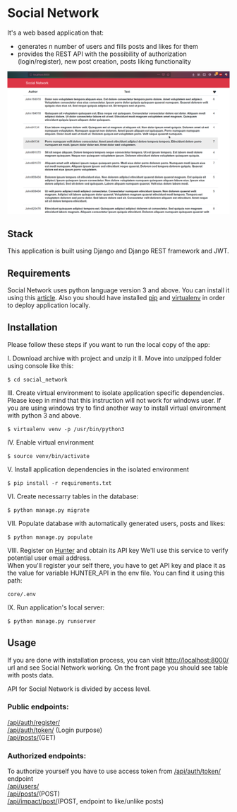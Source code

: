 # Social Network
It's a web based application that:  
- generates n number of users and fills posts and likes for them  
- provides the REST API with the possibility of authorization (login/register), new post creation, posts liking functionality  


![Alt text](screenshot.png )


## Stack
This application is built using Django and Django REST framework and JWT.

## Requirements
Social Network uses python language version 3 and above. You can install it using this [article](https://realpython.com/installing-python/). 
Also you should have installed [pip](https://github.com/pypa/pip) and [virtualenv](https://github.com/pypa/virtualenv) in order to deploy application locally.

## Installation
Please follow these steps if you want to run the local copy of the app:

I. Download archive with project and unzip it
II. Move into unzipped folder using console like this:
```
$ cd social_network
```
III. Create virtual environment to isolate application specific dependencies. Please keep in mind that this instruction will not work for windows user. If you are using windows try to find another way to install virtual environment with python 3 and above.
```
$ virtualenv venv -p /usr/bin/python3
```
IV.  Enable virtual environment
```
$ source venv/bin/activate
```
V. Install application dependencies in the isolated environment
```
$ pip install -r requirements.txt
```
VI. Create necessarry tables in the database:
```
$ python manage.py migrate
```
VII. Populate database with automatically generated users, posts and likes:
```
$ python manage.py populate
```
VIII. Register on [Hunter](https://hunter.io/) and obtain its API key
We'll use this service to verify potential user email address.  
When you'll register your self there, you have to get API key and place it as the value for variable HUNTER_API in the env file. You can find it using this path:  
```  
core/.env  
```
IX. Run application's local server:
```
$ python manage.py runserver
```
## Usage
If you are done with installation process, you can visit [http://localhost:8000/](http://localhost:8000/) url and see Social Network working.
On the front page you should see table with posts data. 

API for Social Network is divided by access level.
### Public endpoints:

[/api/auth/register/](http://localhost:8000/api/auth/register/)  
[/api/auth/token/](http://localhost:8000/api/auth/token/) (Login purpose)  
[/api/posts/](http://localhost:8000/api/posts/)(GET)  

### Authorized endpoints:  
To authorize yourself you have to use access token from [/api/auth/token/](http://localhost:8000/api/auth/token/) endpoint  
[/api/users/](http://localhost:8000/api/users/)  
[/api/posts/](http://localhost:8000/api/posts/)(POST)  
[/api/impact/post/](http://localhost:8000/api/posts/)(POST, endpoint to like/unlike posts)  
